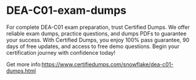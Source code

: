 # DEA-C01-exam-dumps
For complete DEA-C01 exam preparation, trust Certified Dumps. We offer reliable exam dumps, practice questions, and dumps PDFs to guarantee your success. With Certified Dumps, you enjoy 100% pass guarantee, 90 days of free updates, and access to free demo questions. Begin your certification journey with confidence today!

Get more info:https://www.certifiedumps.com/snowflake/dea-c01-dumps.html




